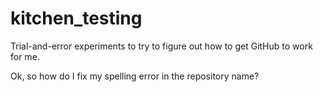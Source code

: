# kitchen_testing
Trial-and-error experiments to try to figure out how to get GitHub to work for me.

Ok, so how do I fix my spelling error in the repository name?
